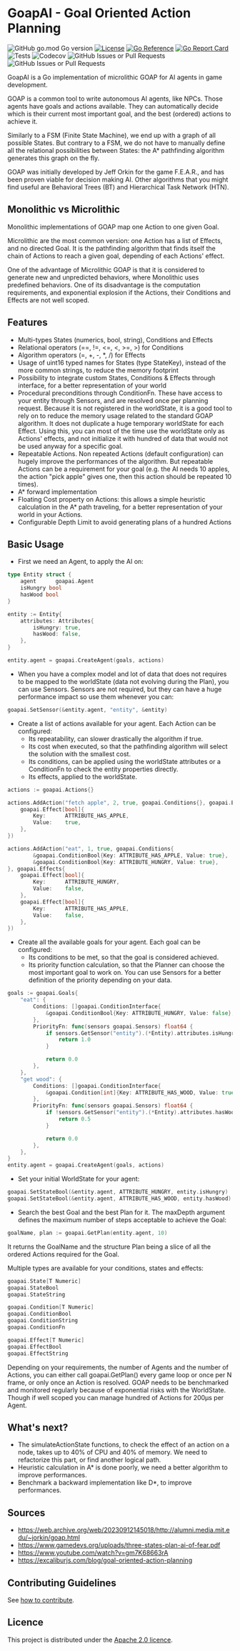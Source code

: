 # GoapAI - Goal Oriented Action Planning
![GitHub go.mod Go version](https://img.shields.io/github/go-mod/go-version/akmonengine/goapai)
[![License](https://img.shields.io/badge/License-Apache%202.0-blue.svg)](https://opensource.org/licenses/Apache-2.0)
[![Go Reference](https://img.shields.io/badge/reference-%23007D9C?logo=go&logoColor=white&labelColor=gray)](https://pkg.go.dev/github.com/akmonengine/goapai)
[![Go Report Card](https://goreportcard.com/badge/github.com/akmonengine/goapai)](https://goreportcard.com/report/github.com/akmonengine/goapai)
![Tests](https://img.shields.io/github/actions/workflow/status/akmonengine/goapai/code_coverage.yml?label=tests)
![Codecov](https://img.shields.io/codecov/c/github/akmonengine/goapai)
![GitHub Issues or Pull Requests](https://img.shields.io/github/issues/akmonengine/goapai)
![GitHub Issues or Pull Requests](https://img.shields.io/github/issues-pr/akmonengine/goapai)

GoapAI is a Go implementation of microlithic GOAP for AI agents in game development.

GOAP is a common tool to write autonomous AI agents, like NPCs. Those agents have goals and actions available. They can automatically
decide which is their current most important goal, and the best (ordered) actions to achieve it.

Similarly to a FSM (Finite State Machine), we end up with a graph of all possible States. But contrary to a FSM,
we do not have to manually define all the relational possibilities between States:
the A* pathfinding algorithm generates this graph on the fly.

GOAP was initially developed by Jeff Orkin for the game F.E.A.R., and has been proven viable for decision making AI.
Other algorithms that you might find useful are Behavioral Trees (BT) and Hierarchical Task Network (HTN).

## Monolithic vs Microlithic
Monolithic implementations of GOAP map one Action to one given Goal.

Microlithic are the most common version: one Action has a list of Effects, and no directed Goal.
It is the pathfinding algorithm that finds itself the chain of Actions to reach a given goal, depending of each Actions' effect.

One of the advantage of Microlithic GOAP is that it is considered to generate new and unpredicted behaviors,
where Monolithic uses predefined behaviors.
One of its disadvantage is the computation requirements, and exponential explosion if the Actions, their Conditions and Effects
are not well scoped.

## Features
- Multi-types States (numerics, bool, string), Conditions and Effects
- Relational operators (==, !=, <=, <, >=, >) for Conditions
- Algorithm operators (=, +, -, *, /) for Effects
- Usage of uint16 typed names for States (type StateKey), instead of the more common strings, to reduce the memory footprint
- Possibility to integrate custom States, Conditions & Effects through interface, for a better representation of your world
- Procedural preconditions through ConditionFn. These have access to your entity through Sensors, and are resolved once per planning request.
Because it is not registered in the worldState, it is a good tool to rely on to reduce the memory usage related to the standard GOAP algorithm. 
It does not duplicate a huge temporary worldState for each Effect.
Using this, you can most of the time use the worldState only as Actions' effects, and not initialize it with hundred of data that would not be
used anyway for a specific goal.
- Repeatable Actions. Non repeated Actions (default configuration) can hugely improve the performances of the algorithm.
But repeatable Actions can be a requirement for your goal (e.g. the AI needs 10 apples, the action "pick apple" gives one,
then this action should be repeated 10 times).
- A* forward implementation
- Floating Cost property on Actions: this allows a simple heuristic calculation in the A* path traveling,
for a better representation of your world in your Actions.
- Configurable Depth Limit to avoid generating plans of a hundred Actions

## Basic Usage
- First we need an Agent, to apply the AI on:
```go
type Entity struct {
    agent      goapai.Agent
    isHungry bool
    hasWood bool
}

entity := Entity{
    attributes: Attributes{
        isHungry: true,
        hasWood: false,
    },
}

entity.agent = goapai.CreateAgent(goals, actions)
```

- When you have a complex model and lot of data that does not requires to be mapped to the worldState (data not evolving during the Plan), you can use Sensors.
Sensors are not required, but they can have a huge performance impact so use them whenever you can:
```go
goapai.SetSensor(&entity.agent, "entity", &entity)
```

- Create a list of actions available for your agent. Each Action can be configured:
  - Its repeatability, can slower drastically the algorithm if true.
  - Its cost when executed, so that the pathfinding algorithm will select the solution with the smallest cost.
  - Its conditions, can be applied using the worldState attributes or a ConditionFn to check the entity properties directly.
  - Its effects, applied to the worldState.
```go
actions := goapai.Actions{}

actions.AddAction("fetch apple", 2, true, goapai.Conditions{}, goapai.Effects{
    goapai.Effect[bool]{
        Key:      ATTRIBUTE_HAS_APPLE,
        Value:    true,
    },
})

actions.AddAction("eat", 1, true, goapai.Conditions{
        &goapai.ConditionBool{Key: ATTRIBUTE_HAS_APPLE, Value: true},
        &goapai.ConditionBool{Key: ATTRIBUTE_HUNGRY, Value: true},
}, goapai.Effects{
    goapai.Effect[bool]{
        Key:      ATTRIBUTE_HUNGRY,
        Value:    false,
    },
    goapai.Effect[bool]{
        Key:      ATTRIBUTE_HAS_APPLE,
        Value:    false,
    },
})
```

- Create all the available goals for your agent. Each goal can be configured:
  - Its conditions to be met, so that the goal is considered achieved.
  - Its priority function calculation, so that the Planner can choose the most important goal to work on.
  You can use Sensors for a better definition of the priority depending on your data.
```go
goals := goapai.Goals{
    "eat": {
        Conditions: []goapai.ConditionInterface{
            &goapai.ConditionBool{Key: ATTRIBUTE_HUNGRY, Value: false},
        },
        PriorityFn: func(sensors goapai.Sensors) float64 {
            if sensors.GetSensor("entity").(*Entity).attributes.isHungry {
                return 1.0
            }

            return 0.0
        },
    },
    "get wood": {
        Conditions: []goapai.ConditionInterface{
            &goapai.Condition[int]{Key: ATTRIBUTE_HAS_WOOD, Value: true},
        },
        PriorityFn: func(sensors goapai.Sensors) float64 {
            if !sensors.GetSensor("entity").(*Entity).attributes.hasWood {
                return 0.5
            }

            return 0.0
        },
    },
}
entity.agent = goapai.CreateAgent(goals, actions)
```

- Set your initial WorldState for your agent:
```go
goapai.SetStateBool(&entity.agent, ATTRIBUTE_HUNGRY, entity.isHungry)
goapai.SetStateBool(&entity.agent, ATTRIBUTE_HAS_WOOD, entity.hasWood)
```

- Search the best Goal and the best Plan for it.
The maxDepth argument defines the maximum number of steps acceptable to achieve the Goal:
```go
goalName, plan := goapai.GetPlan(entity.agent, 10)
```
It returns the GoalName and the structure Plan being a slice of all the ordered Actions required for the Goal.

Multiple types are available for your conditions, states and effects:
```go
goapai.State[T Numeric]
goapai.StateBool
goapai.StateString

goapai.Condition[T Numeric]
goapai.ConditionBool
goapai.ConditionString
goapai.ConditionFn

goapai.Effect[T Numeric]
goapai.EffectBool
goapai.EffectString
```

Depending on your requirements, the number of Agents and the number of Actions,
you can either call goapai.GetPlan() every game loop or once per N frame, or only once an Action is resolved.
GOAP needs to be benchmarked and monitored regularly because of exponential risks with the WorldState.
Though if well scoped you can manage hundred of Actions for 200µs per Agent.

## What's next?
- The simulateActionState functions, to check the effect of an action on a node, takes up to 40% of CPU and 40% of memory.
We need to refactorize this part, or find another logical path.
- Heuristic calculation in A* is done poorly, we need a better algorithm to improve performances.
- Benchmark a backward implementation like D*, to improve performances.

## Sources
- https://web.archive.org/web/20230912145018/http://alumni.media.mit.edu/~jorkin/goap.html
- https://www.gamedevs.org/uploads/three-states-plan-ai-of-fear.pdf
- https://www.youtube.com/watch?v=gm7K68663rA
- https://excaliburjs.com/blog/goal-oriented-action-planning

## Contributing Guidelines

See [how to contribute](CONTRIBUTING.md).

## Licence
This project is distributed under the [Apache 2.0 licence](LICENCE.md).
